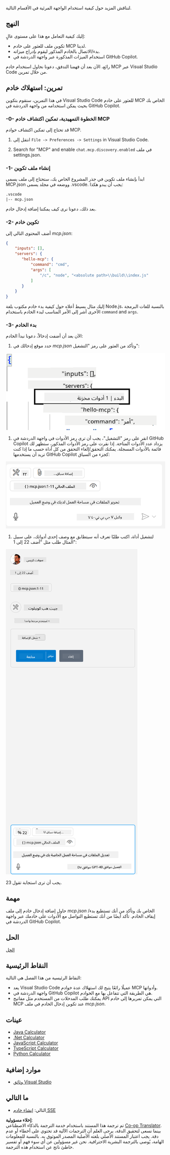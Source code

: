 <!--
CO_OP_TRANSLATOR_METADATA:
{
  "original_hash": "c37fabfbc0dcbc9a4afb6d17e7d3be9f",
  "translation_date": "2025-05-17T11:00:47+00:00",
  "source_file": "03-GettingStarted/04-vscode/README.md",
  "language_code": "ar"
}
-->
لنناقش المزيد حول كيفية استخدام الواجهة المرئية في الأقسام التالية.

## النهج

إليك كيفية التعامل مع هذا على مستوى عالٍ:

- تكوين ملف للعثور على خادم MCP لدينا.
- بدء/الاتصال بالخادم المذكور ليقوم بإدراج ميزاته.
- استخدام الميزات المذكورة عبر واجهة الدردشة في GitHub Copilot.

رائع، الآن بعد أن فهمنا التدفق، دعونا نحاول استخدام خادم MCP عبر Visual Studio Code من خلال تمرين.

## تمرين: استهلاك خادم

في هذا التمرين، سنقوم بتكوين Visual Studio Code للعثور على خادم MCP الخاص بك بحيث يمكن استخدامه من واجهة الدردشة في GitHub Copilot.

### -0- الخطوة التمهيدية، تمكين اكتشاف خادم MCP

قد تحتاج إلى تمكين اكتشاف خوادم MCP.

1. انتقل إلى `File -> Preferences -> Settings` in Visual Studio Code.

1. Search for "MCP" and enable `chat.mcp.discovery.enabled` في ملف settings.json.

### -1- إنشاء ملف تكوين

ابدأ بإنشاء ملف تكوين في جذر المشروع الخاص بك، ستحتاج إلى ملف يسمى MCP.json ووضعه في مجلد يسمى .vscode. يجب أن يبدو هكذا:

```text
.vscode
|-- mcp.json
```

بعد ذلك، دعونا نرى كيف يمكننا إضافة إدخال خادم.

### -2- تكوين خادم

أضف المحتوى التالي إلى *mcp.json*:

```json
{
    "inputs": [],
    "servers": {
       "hello-mcp": {
           "command": "cmd",
           "args": [
               "/c", "node", "<absolute path>\\build\\index.js"
           ]
       }
    }
}
```

إليك مثال بسيط أعلاه حول كيفية بدء خادم مكتوب بلغة Node.js، بالنسبة للغات البرمجة الأخرى أشر إلى الأمر المناسب لبدء الخادم باستخدام `command` and `args`.

### -3- بدء الخادم

الآن بعد أن أضفت إدخالاً، دعونا نبدأ الخادم:

1. حدد موقع إدخالك في *mcp.json* وتأكد من العثور على رمز "التشغيل":

  ![بدء الخادم في Visual Studio Code](../../../../translated_images/vscode-start-server.c7f1132263a8ce789fa7f436eb3df7e36199ebf863f1a8205bfc4483c9e40924.ar.png)  

1. انقر على رمز "التشغيل"، يجب أن ترى رمز الأدوات في واجهة الدردشة في GitHub Copilot يزداد عدد الأدوات المتاحة. إذا نقرت على رمز الأدوات المذكور، ستظهر لك قائمة بالأدوات المسجلة. يمكنك التحقق/إلغاء التحقق من كل أداة حسب ما إذا كنت تريد أن يستخدمها GitHub Copilot كجزء من السياق:

  ![بدء الخادم في Visual Studio Code](../../../../translated_images/vscode-tool.ce37be05a56b9af258f882c161dbf35e23ac885b08ee5f5ee643097653b135b8.ar.png)

1. لتشغيل أداة، اكتب طلبًا تعرف أنه سيتطابق مع وصف إحدى أدواتك، على سبيل المثال طلب مثل "أضف 22 إلى 1":

  ![تشغيل أداة من GitHub Copilot](../../../../translated_images/vscode-agent.7f56a5ce3cef334adfe737514a7e8ac9384fa4161dd4df14bd3ddc9cd1a154f4.ar.png)

  يجب أن ترى استجابة تقول 23.

## مهمة

حاول إضافة إدخال خادم إلى ملف *mcp.json* الخاص بك وتأكد من أنك تستطيع بدء/إيقاف الخادم. تأكد أيضًا من أنك تستطيع التواصل مع الأدوات على خادمك عبر واجهة الدردشة في GitHub Copilot.

## الحل

[الحل](./solution/README.md)

## النقاط الرئيسية

النقاط الرئيسية من هذا الفصل هي التالية:

- يعد Visual Studio Code عميلًا رائعًا يتيح لك استهلاك عدة خوادم MCP وأدواتها.
- واجهة الدردشة في GitHub Copilot هي الطريقة التي تتفاعل بها مع الخوادم.
- يمكنك طلب المدخلات من المستخدم مثل مفاتيح API التي يمكن تمريرها إلى خادم MCP عند تكوين إدخال الخادم في ملف *mcp.json*.

## عينات

- [Java Calculator](../samples/java/calculator/README.md)
- [.Net Calculator](../../../../03-GettingStarted/samples/csharp)
- [JavaScript Calculator](../samples/javascript/README.md)
- [TypeScript Calculator](../samples/typescript/README.md)
- [Python Calculator](../../../../03-GettingStarted/samples/python) 

## موارد إضافية

- [وثائق Visual Studio](https://code.visualstudio.com/docs/copilot/chat/mcp-servers)

## ما التالي

- التالي: [إنشاء خادم SSE](/03-GettingStarted/05-sse-server/README.md)

**إخلاء مسؤولية**:  
تم ترجمة هذا المستند باستخدام خدمة الترجمة بالذكاء الاصطناعي [Co-op Translator](https://github.com/Azure/co-op-translator). بينما نسعى لتحقيق الدقة، يرجى العلم أن الترجمات الآلية قد تحتوي على أخطاء أو عدم دقة. يجب اعتبار المستند الأصلي بلغته الأصلية المصدر الموثوق به. بالنسبة للمعلومات الهامة، يُوصى بالترجمة البشرية الاحترافية. نحن غير مسؤولين عن أي سوء فهم أو تفسير خاطئ ناتج عن استخدام هذه الترجمة.
